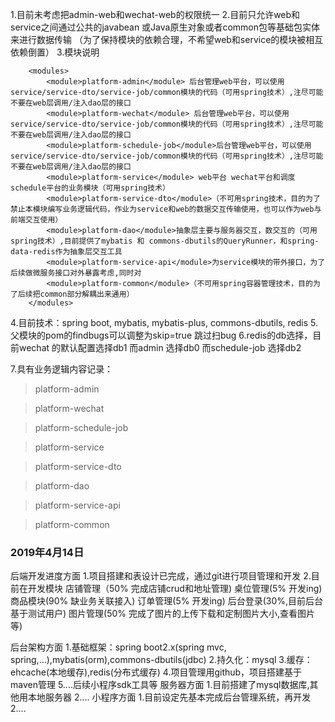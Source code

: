 1.目前未考虑把admin-web和wechat-web的权限统一
2.目前只允许web和service之间通过公共的javabean 或Java原生对象或者common包等基础包实体来进行数据传输
（为了保持模块的依赖合理，不希望web和service的模块被相互依赖倒置）
3.模块说明
```
    <modules>
        <module>platform-admin</module> 后台管理web平台，可以使用service/service-dto/service-job/common模块的代码（可用spring技术）,注尽可能不要在web层调用/注入dao层的接口
        <module>platform-wechat</module> 后台管理web平台，可以使用service/service-dto/service-job/common模块的代码（可用spring技术）,注尽可能不要在web层调用/注入dao层的接口
        <module>platform-schedule-job</module>后台管理web平台，可以使用service/service-dto/service-job/common模块的代码（可用spring技术）,注尽可能不要在web层调用/注入dao层的接口
        <module>platform-service</module> web平台 wechat平台和调度schedule平台的业务模块（可用spring技术）
        <module>platform-service-dto</module>（不可用spring技术，目的为了禁止本模块编写业务逻辑代码，作业为service和web的数据交互传输使用，也可以作为web与前端交互使用） 
        <module>platform-dao</module>抽象层主要与服务器交互，数交互的（可用spring技术）,目前提供了mybatis 和 commons-dbutils的QueryRunner，和spring-data-redis作为抽象层交互工具
        <module>platform-service-api</module>为service模块的带外接口，为了后续做微服务接口对外暴露考虑,同时对
        <module>platform-common</module>（不可用spring容器管理技术，目的为了后续把common部分解耦出来通用）
    </modules>
 ```
4.目前技术：spring boot, mybatis, mybatis-plus, commons-dbutils, redis
5.父模块的pom的findbugs可以调整为skip=true 跳过扫bug
6.redis的db选择，目前wechat 的默认配置选择db1 而admin 选择db0 而schedule-job 选择db2

7.具有业务逻辑内容记录：
> platform-admin

> platform-wechat

> platform-schedule-job

> platform-service

> platform-service-dto

> platform-dao

> platform-service-api

> platform-common

### 2019年4月14日
后端开发进度方面
1.项目搭建和表设计已完成，通过git进行项目管理和开发
2.目前在开发模块
店铺管理（50% 完成店铺crud和地址管理)
桌位管理(5% 开发ing)
商品模块(90% 缺业务关联接入)
订单管理(5% 开发ing)
后台登录(30%,目前后台基于测试用户)
图片管理(50% 完成了图片的上传下载和定制图片大小,查看图片等)

后台架构方面
1.基础框架：spring boot2.x(spring mvc, spring,...),mybatis(orm),commons-dbutils(jdbc)
2.持久化：mysql
3.缓存：ehcache(本地缓存),redis(分布式缓存)
4.项目管理用github，项目搭建基于maven管理
5....后续小程序sdk工具等
服务器方面
1.目前搭建了mysql数据库,其他用本地服务器
2....
小程序方面
1.目前设定先基本完成后台管理系统，再开发
2....